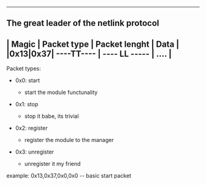 -----------------------------------------
The great leader of the netlink protocol
------------------------------------------------
|  Magic  | Packet type | Packet lenght | Data |
|0x13|0x37|  ----TT---- | ---- LL ----- | .... |
------------------------------------------------

Packet types:
 - 0x0: start
	- start the module functunality

 - 0x1: stop
	- stop it babe, its trivial

 - 0x2: register
	- register the module to the manager

 - 0x3: unregister
	- unregister it my friend

example: 0x13,0x37,0x0,0x0 -- basic start packet

